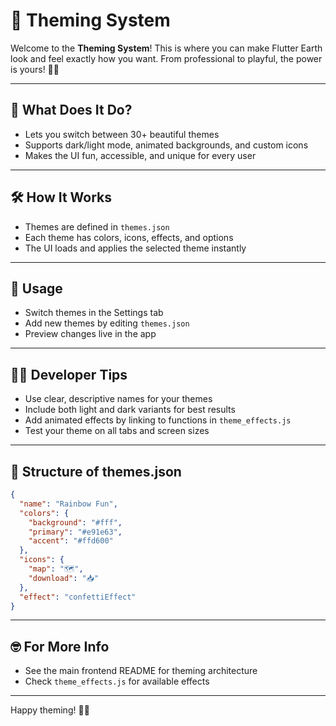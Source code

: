 # 🎨 Theming System

Welcome to the **Theming System**! This is where you can make Flutter Earth look and feel exactly how you want. From professional to playful, the power is yours! 🌈🦄

---

## 🌟 What Does It Do?
- Lets you switch between 30+ beautiful themes
- Supports dark/light mode, animated backgrounds, and custom icons
- Makes the UI fun, accessible, and unique for every user

---

## 🛠️ How It Works
- Themes are defined in `themes.json`
- Each theme has colors, icons, effects, and options
- The UI loads and applies the selected theme instantly

---

## 🚦 Usage
- Switch themes in the Settings tab
- Add new themes by editing `themes.json`
- Preview changes live in the app

---

## 🧑‍💻 Developer Tips
- Use clear, descriptive names for your themes
- Include both light and dark variants for best results
- Add animated effects by linking to functions in `theme_effects.js`
- Test your theme on all tabs and screen sizes

---

## 🧩 Structure of themes.json
```json
{
  "name": "Rainbow Fun",
  "colors": {
    "background": "#fff",
    "primary": "#e91e63",
    "accent": "#ffd600"
  },
  "icons": {
    "map": "🗺️",
    "download": "📥"
  },
  "effect": "confettiEffect"
}
```

---

## 🤓 For More Info
- See the main frontend README for theming architecture
- Check `theme_effects.js` for available effects

---

Happy theming! 🎨🌟 